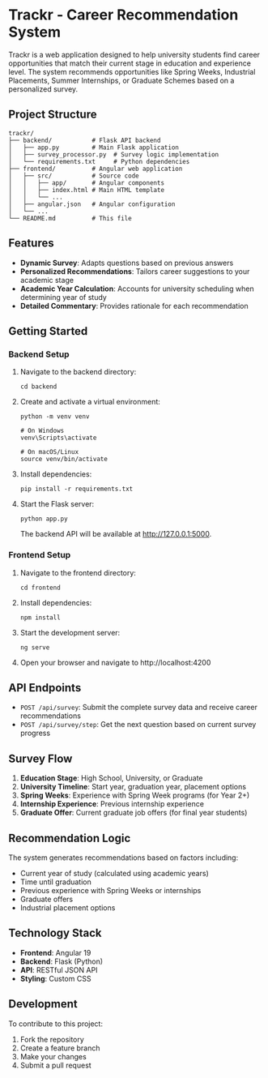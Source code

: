 # Trackr - Career Recommendation System

Trackr is a web application designed to help university students find career opportunities that match their current stage in education and experience level. The system recommends opportunities like Spring Weeks, Industrial Placements, Summer Internships, or Graduate Schemes based on a personalized survey.

## Project Structure
```
trackr/
├── backend/           # Flask API backend
│   ├── app.py         # Main Flask application 
│   ├── survey_processor.py  # Survey logic implementation
│   └── requirements.txt     # Python dependencies
├── frontend/          # Angular web application
│   ├── src/           # Source code
│   │   ├── app/       # Angular components
│   │   ├── index.html # Main HTML template
│   │   └── ...
│   ├── angular.json   # Angular configuration
│   └── ...
└── README.md          # This file
```

## Features
- **Dynamic Survey**: Adapts questions based on previous answers
- **Personalized Recommendations**: Tailors career suggestions to your academic stage
- **Academic Year Calculation**: Accounts for university scheduling when determining year of study
- **Detailed Commentary**: Provides rationale for each recommendation
  
## Getting Started

### Backend Setup
1. Navigate to the backend directory:
   ```
   cd backend
   ```
2. Create and activate a virtual environment:
   ```
   python -m venv venv
   
   # On Windows
   venv\Scripts\activate
   
   # On macOS/Linux
   source venv/bin/activate
   ```
3. Install dependencies:
   ```
   pip install -r requirements.txt
   ```
4. Start the Flask server:
   ```
   python app.py
   ```
   The backend API will be available at http://127.0.0.1:5000.

### Frontend Setup
1. Navigate to the frontend directory:
   ```
   cd frontend
   ```  
2. Install dependencies:
   ```
   npm install
   ```
3. Start the development server:
   ```
   ng serve
   ```
4. Open your browser and navigate to http://localhost:4200

## API Endpoints
- `POST /api/survey`: Submit the complete survey data and receive career recommendations
- `POST /api/survey/step`: Get the next question based on current survey progress

## Survey Flow
1. **Education Stage**: High School, University, or Graduate
2. **University Timeline**: Start year, graduation year, placement options
3. **Spring Weeks**: Experience with Spring Week programs (for Year 2+)
4. **Internship Experience**: Previous internship experience
5. **Graduate Offer**: Current graduate job offers (for final year students)

## Recommendation Logic
The system generates recommendations based on factors including:
- Current year of study (calculated using academic years)
- Time until graduation
- Previous experience with Spring Weeks or internships
- Graduate offers
- Industrial placement options

## Technology Stack
- **Frontend**: Angular 19
- **Backend**: Flask (Python)
- **API**: RESTful JSON API
- **Styling**: Custom CSS

## Development
To contribute to this project:
1. Fork the repository
2. Create a feature branch
3. Make your changes
4. Submit a pull request